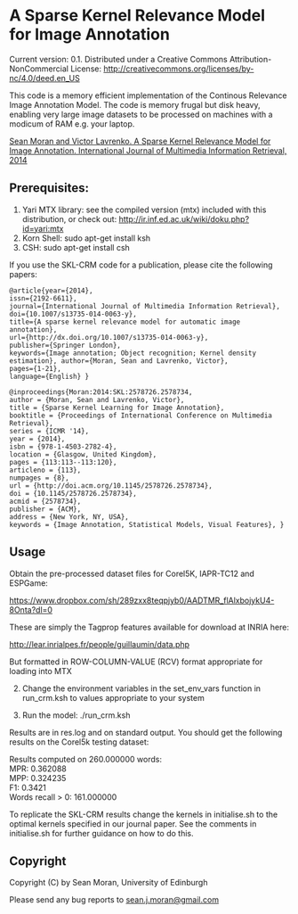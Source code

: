 # A Sparse Kernel Relevance Model for Image Annotation

Current version: 0.1. Distributed under a Creative Commons Attribution-NonCommercial License: http://creativecommons.org/licenses/by-nc/4.0/deed.en_US

This code is a memory efficient implementation of the Continous Relevance Image Annotation Model. The code is memory frugal but disk heavy, enabling very large image datasets to be processed on machines with a modicum of RAM e.g. your laptop.

[Sean Moran and Victor Lavrenko. A Sparse Kernel Relevance Model for Image Annotation. International Journal of Multimedia Information Retrieval, 2014](http://link.springer.com/article/10.1007%2Fs13735-014-0063-y)

## Prerequisites:

1. Yari MTX library: see the compiled version (mtx) included with this distribution, or check out: http://ir.inf.ed.ac.uk/wiki/doku.php?id=yari:mtx
2. Korn Shell: sudo apt-get install ksh
3. CSH: sudo apt-get install csh

If you use the SKL-CRM code for a publication, please cite the following papers:

```
@article{year={2014}, 
issn={2192-6611}, 
journal={International Journal of Multimedia Information Retrieval}, 
doi={10.1007/s13735-014-0063-y}, 
title={A sparse kernel relevance model for automatic image annotation}, 
url={http://dx.doi.org/10.1007/s13735-014-0063-y}, 
publisher={Springer London}, 
keywords={Image annotation; Object recognition; Kernel density estimation}, author={Moran, Sean and Lavrenko, Victor}, 
pages={1-21},
language={English} }
```

```
@inproceedings{Moran:2014:SKL:2578726.2578734, 
author = {Moran, Sean and Lavrenko, Victor}, 
title = {Sparse Kernel Learning for Image Annotation}, 
booktitle = {Proceedings of International Conference on Multimedia Retrieval}, 
series = {ICMR '14}, 
year = {2014}, 
isbn = {978-1-4503-2782-4}, 
location = {Glasgow, United Kingdom}, 
pages = {113:113--113:120}, 
articleno = {113}, 
numpages = {8}, 
url = {http://doi.acm.org/10.1145/2578726.2578734}, 
doi = {10.1145/2578726.2578734}, 
acmid = {2578734}, 
publisher = {ACM}, 
address = {New York, NY, USA}, 
keywords = {Image Annotation, Statistical Models, Visual Features}, }
```

## Usage

Obtain the pre-processed dataset files for Corel5K, IAPR-TC12 and ESPGame:

https://www.dropbox.com/sh/289zxx8teqpjyb0/AADTMR_flAlxbojykU4-8Onta?dl=0

These are simply the Tagprop features available for download at INRIA here:

http://lear.inrialpes.fr/people/guillaumin/data.php

But formatted in ROW-COLUMN-VALUE (RCV) format appropriate for loading into MTX

2. Change the environment variables in the set_env_vars function in run_crm.ksh 
   to values appropriate to your system

3. Run the model: ./run_crm.ksh

Results are in res.log and on standard output. You should get the following results 
on the Corel5k testing dataset:

Results computed on 260.000000 words:                                                                                                                                         
MPR:  0.362088                                                                                                                                                                
MPP:  0.324235                                                                                                                                                                
F1:  0.3421                                                                                                                                                                   
Words recall > 0:  161.000000   

To replicate the SKL-CRM results change the kernels in initialise.sh to the optimal
kernels specified in our journal paper. See the comments in initialise.sh for further
guidance on how to do this.
 
## Copyright

Copyright (C) by Sean Moran, University of Edinburgh

Please send any bug reports to sean.j.moran@gmail.com
